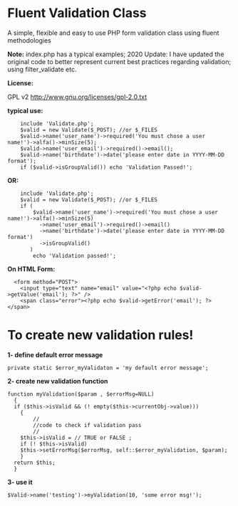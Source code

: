 Fluent Validation Class
======
 A simple, flexible and easy to use PHP form validation class using fluent methodologies


**Note:** index.php  has a typical examples; 2020 Update: I have updated the original code to better represent current best practices regarding validation; using filter_validate etc.

**License:**

GPL v2 http://www.gnu.org/licenses/gpl-2.0.txt


**typical use:**
```
    include 'Validate.php';
    $valid = new Validate($_POST); //or $_FILES
    $valid->name('user_name')->required('You must chose a user name!')->alfa()->minSize(5);
    $valid->name('user_email')->required()->email();
    $valid->name('birthdate')->date('please enter date in YYYY-MM-DD format');
    if ($valid->isGroupValid()) echo 'Validation Passed!';
```
 **OR:**
```
    include 'Validate.php';
    $valid = new Validate($_POST); //or $_FILES
  	if (
        $valid->name('user_name')->required('You must chose a user name!')->alfa()->minSize(5)
  		  ->name('user_email')->required()->email()
  		  ->name('birthdate')->date('please enter date in YYYY-MM-DD format')
  		  ->isGroupValid()
       )
  	    echo 'Validation passed!';
```

  **On HTML Form:**
```
  <form method="POST">
  	<input type="text" name="email" value="<?php echo $valid->getValue('email'); ?>" />
  	<span class="error"><?php echo $valid->getError('email'); ?></span>
```

#  To create new validation rules!

**1- define default error message**

    private static $error_myValidaton = 'my default error message';

**2- create new validation function**

    function myValidation($param , $errorMsg=NULL)
      {
      if ($this->isValid && (! empty($this->currentObj->value)))
	    {
	    	//
	    	//code to check if validation pass
	    	//
	   	$this->isValid = // TRUE or FALSE ;
		if (! $this->isValid)
		$this->setErrorMsg($errorMsg, self::$error_myValidation, $param);
    	}
      return $this;
      }

**3- use it**

    $Valid->name('testing')->myValidation(10, 'some error msg!');
